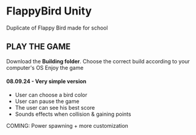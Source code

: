 # FlappyBird Unity
 Duplicate of Flappy Bird made for school

## PLAY THE GAME
Download the **Building folder**.
Choose the correct build according to your computer's OS
Enjoy the game

 #### 08.09.24 - Very simple version
 - User can choose a bird color
 - User can pause the game
 - The user can see his best score
 - Sounds effects when collision & gaining points

COMING: Power spawning + more customization
